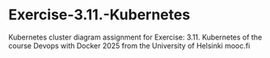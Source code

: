 # Exercise-3.11.-Kubernetes
Kubernetes cluster diagram assignment for Exercise: 3.11. Kubernetes of the course Devops with Docker 2025 from the University of Helsinki mooc.fi
